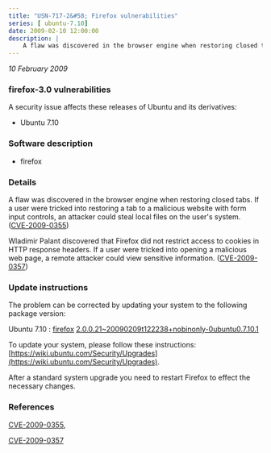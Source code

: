 ```yaml
---
title: "USN-717-2&#58; Firefox vulnerabilities"
series: [ ubuntu-7.10]
date: 2009-02-10 12:00:00
description: |
    A flaw was discovered in the browser engine when restoring closed tabs. If a user were tricked into restoring a tab to a malicious website with form input controls, an attacker could steal local files on the user&#39;s system. ([CVE-2009-0355](http://people.ubuntu.com/~ubuntu-security/cve/CVE-2009-0355))
--- 
```

 
 

*10 February 2009*

### firefox-3.0 vulnerabilities

A security issue affects these releases of Ubuntu and its derivatives:

* Ubuntu 7.10

### Software description

* firefox 

### Details

A flaw was discovered in the browser engine when restoring closed tabs. If a user were tricked into restoring a tab to a malicious website with form input controls, an attacker could steal local files on the user&#39;s system. ([CVE-2009-0355](http://people.ubuntu.com/~ubuntu-security/cve/CVE-2009-0355))

Wladimir Palant discovered that Firefox did not restrict access to cookies in HTTP response headers. If a user were tricked into opening a malicious web page, a remote attacker could view sensitive information. ([CVE-2009-0357](http://people.ubuntu.com/~ubuntu-security/cve/CVE-2009-0357)) 

### Update instructions

The problem can be corrected by updating your system to the following package version:

Ubuntu 7.10
 : [firefox](https://launchpad.net/ubuntu/+source/firefox) <span> [2.0.0.21~20090209t122238+nobinonly-0ubuntu0.7.10.1](https://launchpad.net/ubuntu/+source/firefox/2.0.0.21~20090209t122238+nobinonly-0ubuntu0.7.10.1) </span> 

To update your system, please follow these instructions: [https://wiki.ubuntu.com/Security/Upgrades](https://wiki.ubuntu.com/Security/Upgrades).

After a standard system upgrade you need to restart Firefox to effect the necessary changes. 

### References

 
 [CVE-2009-0355](http://people.ubuntu.com/~ubuntu-security/cve/CVE-2009-0355), 

 [CVE-2009-0357](http://people.ubuntu.com/~ubuntu-security/cve/CVE-2009-0357)
 

